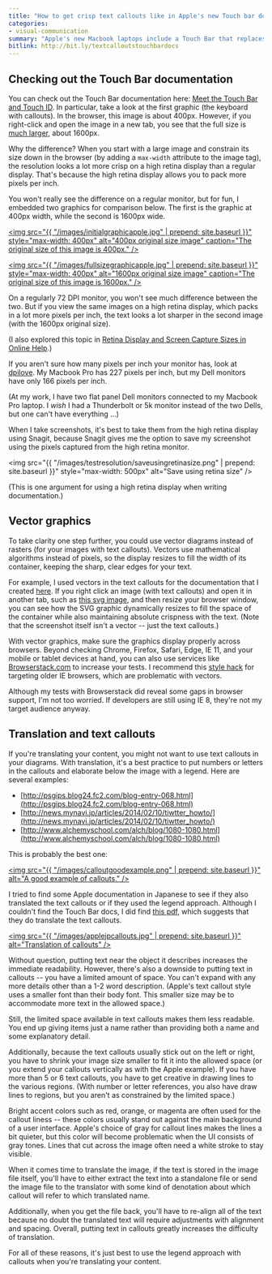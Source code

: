 ```yaml
---
title: "How to get crisp text callouts like in Apple's new Touch bar documentation -- and why you might not want to with translation projects"
categories:
- visual-communication
summary: "Apple's new Macbook laptops include a Touch Bar that replaces the function keys at the top of the keyboard. You can program these keys with your own custom functions. I was curious to see what the documentation for the Touch Bar looked like. In looking at the Apple docs, the most interesting element is the image sizes -- the original image sizes are 4 times the size of the shown graphic. This technique helps create a sharp, crisp look to text when the large image is constrained to a smaller size in the browser. However, if you're translating your content, text callouts can be problematic."
bitlink: http://bit.ly/textcalloutstouchbardocs
---
```


## Checking out the Touch Bar documentation

You can check out the Touch Bar documentation here: [Meet the Touch Bar and Touch ID](https://help.apple.com/macbookprothunderbolt3/late-2016/#/apdea299d0db). In particular, take a look at the first graphic (the keyboard with callouts). In the browser, this image is about 400px. However, if you right-click and open the image in a new tab, you see that the full size is [much larger](https://help.apple.com/macbookprothunderbolt3/late-2016/en.lproj/Art/P0011_MBP4KeyboardTopView.png), about 1600px.

Why the difference? When you start with a large image and constrain its size down in the browser (by adding a `max-width` attribute to the image tag), the resolution looks a lot more crisp on a high retina display than a regular display. That's because the high retina display allows you to pack more pixels per inch.

You won't really see the difference on a regular monitor, but for fun, I embedded two graphics for comparison below. The first is the graphic at 400px width, while the second is 1600px wide.

<a href="http://idratherbewriting.com/images/initialgraphicapple.jpg"><img src="{{ "/images/initialgraphicapple.jpg" | prepend: site.baseurl }}" style="max-width: 400px" alt="400px original size image" caption="The original size of this image is 400px." /></a>

<a href="http://idratherbewriting.com/images/fullsizegraphicapple.jpg"><img src="{{ "/images/fullsizegraphicapple.jpg" | prepend: site.baseurl }}" style="max-width: 400px" alt="1600px original size image" caption="The original size of this image is 1600px." /></a>

On a regularly 72 DPI monitor, you won't see much difference between the two. But if you view the same images on a high retina display, which packs in a lot more pixels per inch, the text looks a lot sharper in the second image (with the 1600px original size).

(I also explored this topic in [Retina Display and Screen Capture Sizes in Online Help](http://idratherbewriting.com/2012/11/10/high-retina-displays-and-screen-captures-into-online-help/).)

If you aren't sure how many pixels per inch your monitor has, look at [dpilove](http://dpi.lv/). My Macbook Pro has 227 pixels per inch, but my Dell monitors have only 166 pixels per inch.

(At my work, I have two flat panel Dell monitors connected to my Macbook Pro laptop. I *wish* I had a Thunderbolt or 5k monitor instead of the two Dells, but one can't have everything ...)

When I take screenshots, it's best to take them from the high retina display using Snagit, because Snagit gives me the option to save my screenshot using the pixels captured from the high retina monitor. 

<img src="{{ "/images/testresolution/saveusingretinasize.png" | prepend: site.baseurl }}" style="max-width: 500px"  alt="Save using retina size" />

(This is one argument for using a high retina display when writing documentation.)

## Vector graphics 

To take clarity one step further, you could use vector diagrams instead of rasters (for your images with text callouts). Vectors use mathematical algorithms instead of pixels, so the display resizes to fill the width of its container, keeping the sharp, clear edges for your text. 

For example, I used vectors in the text callouts for the documentation that I created [here](https://developer.amazon.com/public/solutions/devices/fire-tv/docs/fire-app-builder-customize-look-and-feel). If you right click an image (with text callouts) and open it in another tab, such as [this svg image](https://images-na.ssl-images-amazon.com/images/G/01/mobile-apps/dex/firetv/fireappbuilder/fireappbuilder_homepagediagram._TTH_.svg), and then resize your browser window, you can see how the SVG graphic dynamically resizes to fill the space of the container while also maintaining absolute crispness with the text. (Note that the screenshot itself isn't a vector -- just the text callouts.)

With vector graphics, make sure the graphics display properly across browsers. Beyond checking Chrome, Firefox, Safari, Edge, IE 11, and your mobile or tablet devices at hand, you can also use services like [Browserstack.com](https://www.browserstack.com) to increase your tests. I recommend this [style hack](https://gist.github.com/larrybotha/7881691) for targeting older IE browsers, which are problematic with vectors. 

Although my tests with Browserstack did reveal some gaps in browser support, I'm not too worried. If developers are still using IE 8, they're not my target audience anyway.

## Translation and text callouts

If you're translating your content, you might not want to use text callouts in your diagrams. With translation, it's a best practice to put numbers or letters in the callouts and elaborate below the image with a legend. Here are several examples:

* [http://psgips.blog24.fc2.com/blog-entry-068.html](http://psgips.blog24.fc2.com/blog-entry-068.html)
* [http://news.mynavi.jp/articles/2014/02/10/tiwtter_howto/](http://news.mynavi.jp/articles/2014/02/10/tiwtter_howto/)
* [http://www.alchemyschool.com/alch/blog/1080-1080.html](http://www.alchemyschool.com/alch/blog/1080-1080.html)

This is probably the best one: 

<a href="http://psgips.blog24.fc2.com/blog-entry-068.html](http://psgips.blog24.fc2.com/blog-entry-068.html"><img src="{{ "/images/calloutgoodexample.png" | prepend: site.baseurl }}" alt="A good example of callouts." /></a>

I tried to find some Apple documentation in Japanese to see if they also translated the text callouts or if they used the legend approach. Although I couldn't find the Touch Bar docs, I did find [this pdf](https://manuals.info.apple.com/MANUALS/1000/MA1761/ja_JP/macbook_pro_13_2t3_late2016_qs_j.pdf), which suggests that they do translate the text callouts. 

<a href="https://manuals.info.apple.com/MANUALS/1000/MA1761/ja_JP/macbook_pro_13_2t3_late2016_qs_j.pdf"><img src="{{ "/images/applejpcallouts.jpg" | prepend: site.baseurl }}" alt="Translation of callouts" /></a>

Without question, putting text near the object it describes increases the immediate readability. However, there's also a downside to putting text in callouts -- you have a limited amount of space. You can't expand with any more details other than a 1-2 word description. (Apple's text callout style uses a smaller font than their body font. This smaller size may be to accommodate more text in the allowed space.) 

Still, the limited space available in text callouts makes them less readable. You end up giving items just a name rather than providing both a name and some explanatory detail.

Additionally, because the text callouts usually stick out on the left or right, you have to shrink your image size smaller to fit it into the allowed space (or you extend your callouts vertically as with the Apple example). If you have more than 5 or 6 text callouts, you have to get  creative in drawing lines to the various regions. (With number or letter references, you also have draw lines to regions, but you aren't as constrained by the limited space.)

Bright accent colors such as red, orange, or magenta are often used for the callout liness -- these colors usually stand out against the main background of a user interface. Apple's choice of gray for callout lines makes the lines a bit quieter, but this color will become problematic when the UI consists of gray tones. Lines that cut across the image often need a white stroke to stay visible. 

When it comes time to translate the image, if the text is stored in the image file itself, you'll have to either extract the text into a standalone file or send the image file to the translator with some kind of denotation about which callout will refer to which translated name. 

Additionally, when you get the file back, you'll have to re-align all of the text because no doubt the translated text will require adjustments with alignment and spacing. Overall, putting text in callouts greatly increases the difficulty of translation. 

For all of these reasons, it's just best to use the legend approach with callouts when you're translating your content.



